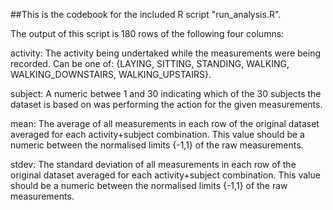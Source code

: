##This is the codebook for the included R script "run_analysis.R".

The output of this script is 180 rows of the following four columns:

activity: The activity being undertaked while the measurements were being recorded. Can be one of:
{LAYING, SITTING, STANDING, WALKING, WALKING_DOWNSTAIRS, WALKING_UPSTAIRS}.

subject: A numeric betwee 1 and 30 indicating which of the 30 subjects the dataset is based on was performing the action for the given measurements.

mean: The average of all measurements in each row of the original dataset averaged for each activity+subject combination. This value should be a numeric between the normalised limits {-1,1} of the raw measurements.

stdev: The standard deviation of all measurements in each row of the original dataset averaged for each activity+subject combination. This value should be a numeric between the normalised limits {-1,1} of the raw measurements.

